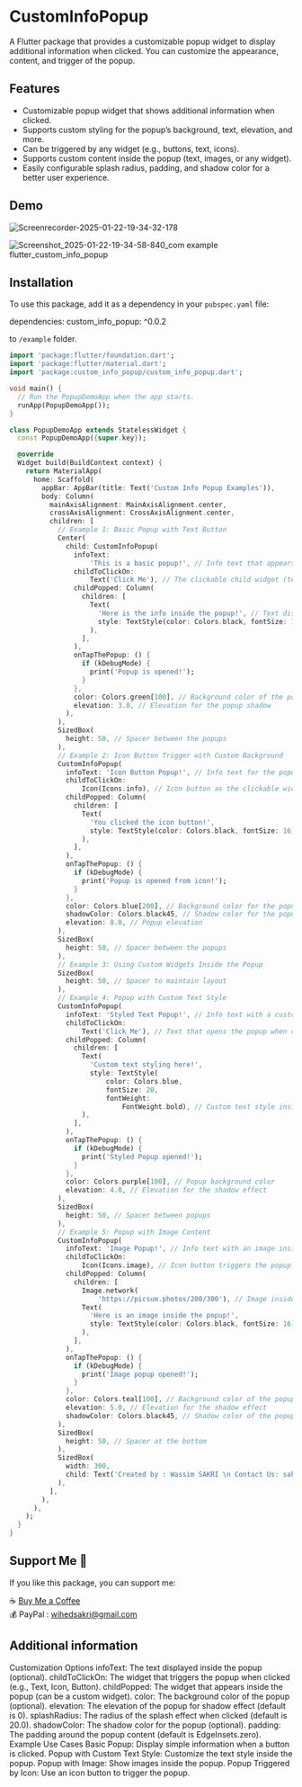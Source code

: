 # CustomInfoPopup

A Flutter package that provides a customizable popup widget to display additional information when clicked. You can customize the appearance, content, and trigger of the popup.

## Features

- Customizable popup widget that shows additional information when clicked.
- Supports custom styling for the popup’s background, text, elevation, and more.
- Can be triggered by any widget (e.g., buttons, text, icons).
- Supports custom content inside the popup (text, images, or any widget).
- Easily configurable splash radius, padding, and shadow color for a better user experience.

## Demo
![Screenrecorder-2025-01-22-19-34-32-178](https://github.com/user-attachments/assets/0ab0a4b5-acfc-4320-927d-1cbd6ce1ddd5)

![Screenshot_2025-01-22-19-34-58-840_com example flutter_custom_info_popup](https://github.com/user-attachments/assets/0274c4eb-9fbb-46af-beda-f2f8b641c3b5)

## Installation

To use this package, add it as a dependency in your `pubspec.yaml` file:

dependencies:
  custom_info_popup: ^0.0.2

to `/example` folder.

```dart
import 'package:flutter/foundation.dart';
import 'package:flutter/material.dart';
import 'package:custom_info_popup/custom_info_popup.dart';

void main() {
  // Run the PopupDemoApp when the app starts.
  runApp(PopupDemoApp());
}

class PopupDemoApp extends StatelessWidget {
  const PopupDemoApp({super.key});

  @override
  Widget build(BuildContext context) {
    return MaterialApp(
      home: Scaffold(
        appBar: AppBar(title: Text('Custom Info Popup Examples')),
        body: Column(
          mainAxisAlignment: MainAxisAlignment.center,
          crossAxisAlignment: CrossAxisAlignment.center,
          children: [
            // Example 1: Basic Popup with Text Button
            Center(
              child: CustomInfoPopup(
                infoText:
                    'This is a basic popup!', // Info text that appears in the popup
                childToClickOn:
                    Text('Click Me'), // The clickable child widget (text here)
                childPopped: Column(
                  children: [
                    Text(
                      'Here is the info inside the popup!', // Text displayed inside the popup
                      style: TextStyle(color: Colors.black, fontSize: 16),
                    ),
                  ],
                ),
                onTapThePopup: () {
                  if (kDebugMode) {
                    print('Popup is opened!');
                  }
                },
                color: Colors.green[100], // Background color of the popup
                elevation: 3.0, // Elevation for the popup shadow
              ),
            ),
            SizedBox(
              height: 50, // Spacer between the popups
            ),
            // Example 2: Icon Button Trigger with Custom Background
            CustomInfoPopup(
              infoText: 'Icon Button Popup!', // Info text for the popup
              childToClickOn:
                  Icon(Icons.info), // Icon button as the clickable widget
              childPopped: Column(
                children: [
                  Text(
                    'You clicked the icon button!',
                    style: TextStyle(color: Colors.black, fontSize: 16),
                  ),
                ],
              ),
              onTapThePopup: () {
                if (kDebugMode) {
                  print('Popup is opened from icon!');
                }
              },
              color: Colors.blue[200], // Background color for the popup
              shadowColor: Colors.black45, // Shadow color for the popup
              elevation: 8.0, // Popup elevation
            ),
            SizedBox(
              height: 50, // Spacer between the popups
            ),
            // Example 3: Using Custom Widgets Inside the Popup
            SizedBox(
              height: 50, // Spacer to maintain layout
            ),
            // Example 4: Popup with Custom Text Style
            CustomInfoPopup(
              infoText: 'Styled Text Popup!', // Info text with a custom style
              childToClickOn:
                  Text('Click Me'), // Text that opens the popup when clicked
              childPopped: Column(
                children: [
                  Text(
                    'Custom text styling here!',
                    style: TextStyle(
                        color: Colors.blue,
                        fontSize: 20,
                        fontWeight:
                            FontWeight.bold), // Custom text style inside popup
                  ),
                ],
              ),
              onTapThePopup: () {
                if (kDebugMode) {
                  print('Styled Popup opened!');
                }
              },
              color: Colors.purple[100], // Popup background color
              elevation: 4.0, // Elevation for the shadow effect
            ),
            SizedBox(
              height: 50, // Spacer between popups
            ),
            // Example 5: Popup with Image Content
            CustomInfoPopup(
              infoText: 'Image Popup!', // Info text with an image inside
              childToClickOn:
                  Icon(Icons.image), // Icon button triggers the popup
              childPopped: Column(
                children: [
                  Image.network(
                      'https://picsum.photos/200/300'), // Image inside popup
                  Text(
                    'Here is an image inside the popup!',
                    style: TextStyle(color: Colors.black, fontSize: 16),
                  ),
                ],
              ),
              onTapThePopup: () {
                if (kDebugMode) {
                  print('Image popup opened!');
                }
              },
              color: Colors.teal[100], // Background color of the popup
              elevation: 5.0, // Elevation for the shadow effect
              shadowColor: Colors.black45, // Shadow color of the popup
            ),
            SizedBox(
              height: 50, // Spacer at the bottom
            ),
            SizedBox(
              width: 300,
              child: Text('Created by : Wassim SAKRI \n Contact Us: sakriwassim@gmail.com '),
            ),
          ],
        ),
      ),
    );
  }
}

```

## Support Me 💖
If you like this package, you can support me:

☕ [Buy Me a Coffee](https://buymeacoffee.com/wassimsarki)  
💰 PayPal : wihedsakri@gmail.com

## Additional information

Customization Options
infoText: The text displayed inside the popup (optional).
childToClickOn: The widget that triggers the popup when clicked (e.g., Text, Icon, Button).
childPopped: The widget that appears inside the popup (can be a custom widget).
color: The background color of the popup (optional).
elevation: The elevation of the popup for shadow effect (default is 0).
splashRadius: The radius of the splash effect when clicked (default is 20.0).
shadowColor: The shadow color for the popup (optional).
padding: The padding around the popup content (default is EdgeInsets.zero).
Example Use Cases
Basic Popup: Display simple information when a button is clicked.
Popup with Custom Text Style: Customize the text style inside the popup.
Popup with Image: Show images inside the popup.
Popup Triggered by Icon: Use an icon button to trigger the popup.

